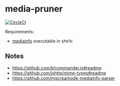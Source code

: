 # media-pruner

[![CircleCI](https://circleci.com/gh/rasmuslp/media-pruner.svg?style=shield&circle-token=21fe02e13458f4ce20cd844453b47dbb540f32d8)](https://circleci.com/gh/rasmuslp/media-pruner)

Requirements:
* [mediainfo](https://mediaarea.net/en/MediaInfo) executable in `$PATH`

## Notes

* https://github.com/tj/commander.js#readme
* https://github.com/jshttp/mime-types#readme
* https://github.com/mgcrea/node-mediainfo-parser

